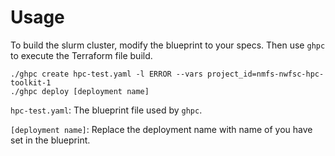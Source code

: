 # Usage

To build the slurm cluster, modify the blueprint to your specs. Then use `ghpc` to execute the Terraform file build.

```shell
./ghpc create hpc-test.yaml -l ERROR --vars project_id=nmfs-nwfsc-hpc-toolkit-1
./ghpc deploy [deployment name]
```

`hpc-test.yaml`: The blueprint file used by `ghpc`.

`[deployment name]`: Replace the deployment name with name of you have set in the blueprint.
